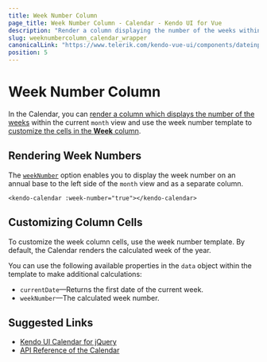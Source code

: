```yaml
---
title: Week Number Column
page_title: Week Number Column - Calendar - Kendo UI for Vue
description: "Render a column displaying the number of the weeks within the current month view when working with the Kendo UI Calendar in Vue projects."
slug: weeknumbercolumn_calendar_wrapper
canonicalLink: "https://www.telerik.com/kendo-vue-ui/components/dateinputs/calendar/weeks-numbers/"
position: 5
---
```


<div><WrapperBanner link="/kendo-vue-ui/components/dateinputs/calendar/weeks-numbers"></WrapperBanner></div>

# Week Number Column

In the Calendar, you can [render a column which displays the number of the weeks](#toc-rendering-week-numbers) within the current `month` view and use the week number template to [customize the cells in the **Week** column](#toc-customizing-column-cells).

## Rendering Week Numbers

The [`weekNumber`](https://docs.telerik.com/kendo-ui/api/javascript/ui/calendar#configuration-weekNumber) option enables you to display the week number on an annual base to the left side of the `month` view and as a separate column.

```html-no-run
<kendo-calendar :week-number="true"></kendo-calendar>
```

## Customizing Column Cells

To customize the week column cells, use the week number template. By default, the Calendar renders the calculated week of the year.

You can use the following available properties in the `data` object within the template to make additional calculations:
* `currentDate`&mdash;Returns the first date of the current week.
* `weekNumber`&mdash;The calculated week number.

## Suggested Links

* [Kendo UI Calendar for jQuery](https://docs.telerik.com/kendo-ui/controls/scheduling/calendar/overview)
* [API Reference of the Calendar](https://docs.telerik.com/kendo-ui/api/javascript/ui/calendar)
